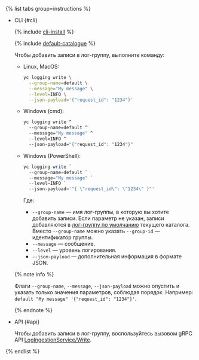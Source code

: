{% list tabs group=instructions %}

- CLI {#cli}

    {% include [cli-install](../cli-install.md) %}

    {% include [default-catalogue](../default-catalogue.md) %}

    Чтобы добавить записи в лог-группу, выполните команду:

    
    * Linux, MacOS:
        ```bash
        yc logging write \
          --group-name=default \
          --message="My message" \
          --level=INFO \
          --json-payload='{"request_id": "1234"}'
        ```
    * Windows (cmd):
        ```cmd
        yc logging write ^
          --group-name=default ^
          --message="My message" ^
          --level=INFO ^
          --json-payload="{"request_id": "1234"}"
        ```
    * Windows (PowerShell):
        ```powershell
        yc logging write `
          --group-name=default `
          --message="My message" `
          --level=INFO `
          --json-payload='"{ \"request_id\": \"1234\" }"'
        ```


        Где:

        * `--group-name` — имя лог-группы, в которую вы хотите добавить записи. Если параметр не указан, записи добавляются в [лог-группу по умолчанию](../../logging/concepts/log-group.md) текущего каталога. Вместо `--group-name` можно указать `--group-id` — идентификатор группы. 
        * `--message` — сообщение.
        * `--level` — уровень логирования.
        * `--json-payload` — дополнительная информация в формате JSON.

   {% note info %}

   Флаги `--group-name`, `--message`, `--json-payload` можно опустить и указать только значения параметров, соблюдая порядок. Например: `default "My message" '{"request_id": "1234"}'`.

   {% endnote %}

- API {#api}

  Чтобы добавить записи в лог-группу, воспользуйтесь вызовом gRPC API [LogIngestionService/Write](../../logging/api-ref/grpc/LogIngestion/write.md).

{% endlist %}